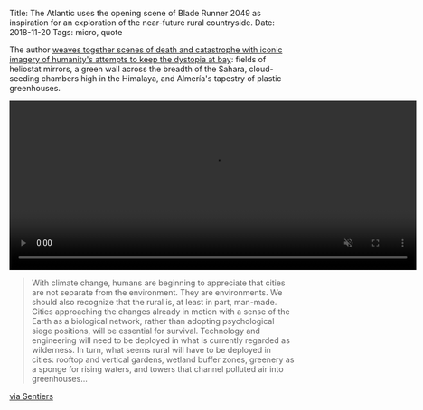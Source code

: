 Title: The Atlantic uses the opening scene of Blade Runner 2049 as inspiration for an exploration of the near-future rural countryside.
Date: 2018-11-20
Tags: micro, quote

The author [weaves together scenes of death and catastrophe with iconic imagery of humanity's attempts to keep the dystopia at bay](https://www.theatlantic.com/amp/article/574447/): fields of heliostat mirrors, a green wall across the breadth of the Sahara, cloud-seeding chambers high in the Himalaya, and Almería's tapestry of plastic greenhouses.

<video width="720" height="300" autoplay muted loop controls>
    <source src="/media/video/blade_runner_2049-intro.mp4" type="video/mp4">
    Your browser does not support the video tag.
</video>

> With climate change, humans are beginning to appreciate that cities are not separate from the environment. They are environments. We should also recognize that the rural is, at least in part, man-made. Cities approaching the changes already in motion with a sense of the Earth as a biological network, rather than adopting psychological siege positions, will be essential for survival. Technology and engineering will need to be deployed in what is currently regarded as wilderness. In turn, what seems rural will have to be deployed in cities: rooftop and vertical gardens, wetland buffer zones, greenery as a sponge for rising waters, and towers that channel polluted air into greenhouses...

[via Sentiers](https://sentiers.media/)
